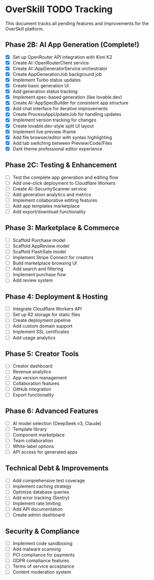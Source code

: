 # OverSkill TODO Tracking

This document tracks all pending features and improvements for the OverSkill platform.

## Phase 2B: AI App Generation (Complete!)
- [x] Set up OpenRouter API integration with Kimi K2
- [x] Create AI::OpenRouterClient service
- [x] Create AI::AppGeneratorService orchestrator
- [x] Create AppGenerationJob background job
- [x] Implement Turbo status updates
- [x] Create basic generation UI
- [x] Add generation status tracking
- [x] Implement spec-based generation (like lovable.dev)
- [x] Create AI::AppSpecBuilder for consistent app structure
- [x] Add chat interface for iterative improvements
- [x] Create ProcessAppUpdateJob for handling updates
- [x] Implement version tracking for changes
- [x] Create lovable.dev-style split UI layout
- [x] Implement live preview iframe
- [x] Add file browser/editor with syntax highlighting
- [x] Add tab switching between Preview/Code/Files
- [x] Dark theme professional editor experience

## Phase 2C: Testing & Enhancement
- [ ] Test the complete app generation and editing flow
- [ ] Add one-click deployment to Cloudflare Workers
- [ ] Create AI::SecurityScanner service
- [ ] Add generation analytics and metrics
- [ ] Implement collaborative editing features
- [ ] Add app templates marketplace
- [ ] Add export/download functionality

## Phase 3: Marketplace & Commerce
- [ ] Scaffold Purchase model
- [ ] Scaffold AppReview model
- [ ] Scaffold FlashSale model
- [ ] Implement Stripe Connect for creators
- [ ] Build marketplace browsing UI
- [ ] Add search and filtering
- [ ] Implement purchase flow
- [ ] Add review system

## Phase 4: Deployment & Hosting
- [ ] Integrate Cloudflare Workers API
- [ ] Set up R2 storage for static files
- [ ] Create deployment pipeline
- [ ] Add custom domain support
- [ ] Implement SSL certificates
- [ ] Add usage analytics

## Phase 5: Creator Tools
- [ ] Creator dashboard
- [ ] Revenue analytics
- [ ] App version management
- [ ] Collaboration features
- [ ] GitHub integration
- [ ] Export functionality

## Phase 6: Advanced Features
- [ ] AI model selection (DeepSeek v3, Claude)
- [ ] Template library
- [ ] Component marketplace
- [ ] Team collaboration
- [ ] White-label options
- [ ] API access for generated apps

## Technical Debt & Improvements
- [ ] Add comprehensive test coverage
- [ ] Implement caching strategy
- [ ] Optimize database queries
- [ ] Add error tracking (Sentry)
- [ ] Implement rate limiting
- [ ] Add API documentation
- [ ] Create admin dashboard

## Security & Compliance
- [ ] Implement code sandboxing
- [ ] Add malware scanning
- [ ] PCI compliance for payments
- [ ] GDPR compliance features
- [ ] Terms of service acceptance
- [ ] Content moderation system